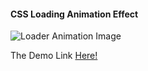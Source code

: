 <h4>CSS Loading Animation Effect</h4>
<img src="" alt="Loader Animation Image">
<p>The Demo Link <a href="">Here!</a></p> 